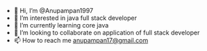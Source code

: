- 👋 Hi, I’m @Anupampan1997
- 👀 I’m interested in java full stack developer
- 🌱 I’m currently learning core java
- 💞️ I’m looking to collaborate on application of full stack developer 
- 📫 How to reach me anupampan17@gmail.com

<!---
Anupampan1997/Anupampan1997 is a ✨ special ✨ repository because its `README.md` (this file) appears on your GitHub profile.
You can click the Preview link to take a look at your changes.
--->
